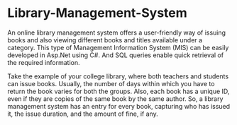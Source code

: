 # Library-Management-System

An online library management system offers a user-friendly way of issuing books and also viewing different books and titles available under a category. This type of Management Information System (MIS) can be easily developed in Asp.Net using C#. And SQL queries enable quick retrieval of the required information.  

Take the example of your college library, where both teachers and students can issue books. Usually, the number of days within which you have to return the book varies for both the groups. Also, each book has a unique ID, even if they are copies of the same book by the same author. So, a library management system has an entry for every book, capturing who has issued it, the issue duration, and the amount of fine, if any.
